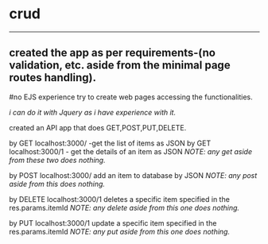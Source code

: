# crud
----------------------------------------------------
created the  app as per requirements-(no validation, etc. aside from the minimal page routes handling).
----------------------------------------------------
#no EJS experience
try to create web pages accessing the functionalities.

<i>i can do it with Jquery as i have experience with it.</i>


created an API app that does GET,POST,PUT,DELETE.

by GET localhost:3000/ -get the list of items as JSON
by GET localhost:3000/1 - get the details of an item as JSON
<i>NOTE: any get aside from these two does nothing.</i>

by POST localhost:3000/ add an item to database by JSON
<i>NOTE: any post aside from this does nothing.</i>

by DELETE localhost:3000/1 deletes a specific item specified in the res.params.itemId
<i>NOTE: any delete aside from this one does nothing.</i>


by PUT localhost:3000/1 update a specific item specified in the res.params.itemId
<i>NOTE: any put aside from this one does nothing.</i>
